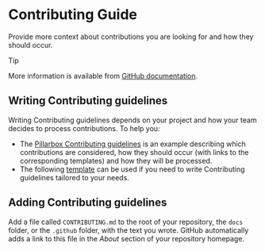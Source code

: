# Contributing Guide

Provide more context about contributions you are looking for and how they should occur.

> [!TIP]
> More information is available from [GitHub documentation][github-documentation].

## Writing Contributing guidelines

Writing Contributing guidelines depends on your project and how your team decides to process
contributions. To help you:

- The [Pillarbox Contributing guidelines][pillarbox-contributing] is an example describing which
  contributions are considered, how they should occur (with links to the corresponding templates)
  and how they will be processed.
- The following [template][contributing-template] can be used if you need to write Contributing
  guidelines tailored to your needs.

## Adding Contributing guidelines

Add a file called `CONTRIBUTING.md` to the root of your repository, the `docs` folder, or
the `.github` folder, with the text you wrote. GitHub automatically adds a link to this file in the
_About_ section of your repository homepage.

[github-documentation]: https://docs.github.com/en/communities/setting-up-your-project-for-healthy-contributions/setting-guidelines-for-repository-contributors

[pillarbox-contributing]: https://github.com/SRGSSR/pillarbox-apple/blob/main/docs/CONTRIBUTING.md

[contributing-template]: https://github.com/nayafia/contributing-template
